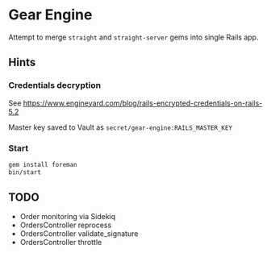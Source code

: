 # Gear Engine

Attempt to merge `straight` and `straight-server` gems into single Rails app.

## Hints

### Credentials decryption

See https://www.engineyard.com/blog/rails-encrypted-credentials-on-rails-5.2

Master key saved to Vault as `secret/gear-engine:RAILS_MASTER_KEY`

### Start

```bash
gem install foreman
bin/start
```

## TODO

* Order monitoring via Sidekiq
* OrdersController reprocess
* OrdersController validate_signature
* OrdersController throttle
